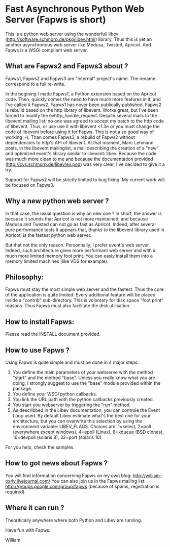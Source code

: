 Fast Asynchronous Python Web Server (Fapws is short)
====================================================

This is a python web server using the wonderfull libev (http://software.schmorp.de/pkg/libev.html) library. Thus this is yet an another asynchronous web server like Medusa, Twisted, Apricot.
And Fapws is a WSGI compliant web server.

What are Fapws2 and Fapws3 about ? 
----------------------------------
Fapws1, Fapws2 and Fapws3 are "internal" project's name. The rename correspond to a full re-write. 

In the begining I made Fapws1, a Python extension based on the Apricot code. Then, quickly comes the need to have much more features in it, and I've called it Fapws2. Fapws1 has never been publically published.
Fapws2 is rebuild based on the http library of libevent. Works great, but I've been forced to modify the evhttp_handle_request. Despite several mails to the libevent mailing list, no one was agreed to accept my patch to the http code of libevent. Thus, or use use it with libevent <1.3e or you must change the code of libevent before using it for Fapws. This is not a so good way of working ;-(.
Than comes Fapws3, a rebuild of Fapws2 without dependencies to http's API of libevent. At that moment, Marc Lehmann posts, in the libevent mailinglist, a mail describing the creation of a "new" and optimized event's library similar to libevent: libev. 
Because the code was much more clean to me and because the documentation provided (http://cvs.schmorp.de/libev/ev.pod) was very clear, I've decided to give it a try. 

Support for Fapws2 will be strictly limited to bug fixing. My current work will be focused on Fapws3. 


Why a new python web server ?
-----------------------------
In that case, the usual question is why an new one ? In short, the answer is because it sounds that Apricot is not more maintained, and because Medusa and Twisted can not go as fast as Apricot. Indeed, after several pure performance tests it appears that, thanks to the libevent library used in Apricot, is the fastest python web server.

But that not the only reason. Personnally, I prefer event's web server. Indeed, such architecture gives more performant web server and with a much more limited memory foot print. You can easly install them into a memory limited machines (like VDS for example).

Philosophy:
-----------
Fapws must stay the most simple web server and the fastest. Thus the core of the application is quite limited. Every additional feature will be placed inside a "contrib" sub-directory. This is volontary for disk space "foot print" reasons. Thus Fapws must also facilitate the disk utilisation.

How to install Fapws:
---------------------
Please read the INSTALL document provided. 

How to use Fapws ?
------------------
Using Fapws is quite simple and must be done in 4 major steps:
1) You define the main parameters of your webserve with the method "start" and the method "base". Unless you really know what you are doing, I strongly suggest to use the "base" module provided within the package.
2) You define your WSGI python callbacks. 
3) You link the URL path with the python callbacks previously created. 
4) You start you webserver by triggering the "run" method. 
5) As describbed in the Libev documentation, you can controle the Event Loop used. By default Libev estimate what's the best one for your architecture, but you can overwrite this selection by using the environment variable: LIBEV_FLAGS.
Choices are: 1=select, 2=poll (everywhere except windows), 4=epoll (Linux), 8=kqueue (BSD clones), 16=devpoll (solaris 8), 32=port (solaris 10)

For you help, check the samples.

How to got news about Fapws ?
-----------------------------
You will find information concerning Fapws on my own blog: http://william-os4y.livejournal.com/
You can also join us in the Fapws mailing list: http://groups.google.com/group/fapws (because of spams, registration is required). 

Where it can run ?
------------------
Theoritically anywhere where both Python and Libev are running. 


Have fun with Fapws. 

William

